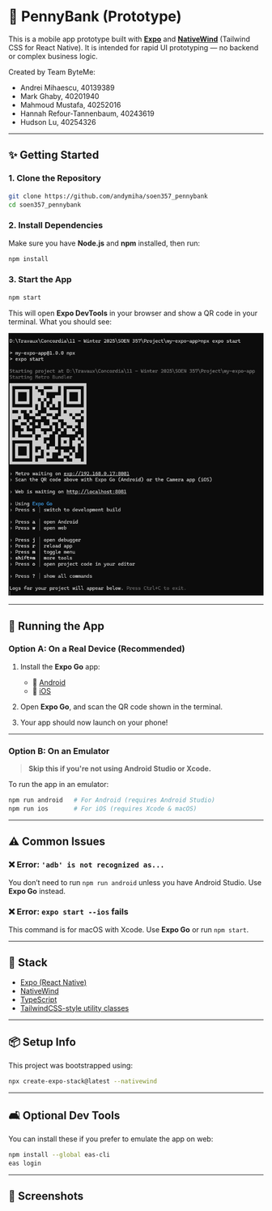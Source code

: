 # 📱 PennyBank (Prototype)

This is a mobile app prototype built with [**Expo**](https://expo.dev/) and [**NativeWind**](https://www.nativewind.dev/) (Tailwind CSS for React Native). It is intended for rapid UI prototyping — no backend or complex business logic.

Created by Team ByteMe:

- Andrei Mihaescu, 40139389
- Mark Ghaby, 40201940
- Mahmoud Mustafa, 40252016
- Hannah Refour-Tannenbaum, 40243619
- Hudson Lu, 40254326

---

## ✨ Getting Started

### 1. Clone the Repository

```bash
git clone https://github.com/andymiha/soen357_pennybank
cd soen357_pennybank
```

### 2. Install Dependencies

Make sure you have **Node.js** and **npm** installed, then run:

```bash
npm install
```

### 3. Start the App

```bash
npm start
```

This will open **Expo DevTools** in your browser and show a QR code in your terminal. What you should see:

![alt text](assets/expo_start.png)

---

## 📱 Running the App

### Option A: On a Real Device (Recommended)

1. Install the **Expo Go** app:

   - 📱 [Android](https://play.google.com/store/apps/details?id=host.exp.exponent)
   - 🍎 [iOS](https://apps.apple.com/app/expo-go/id982107779)

2. Open **Expo Go**, and scan the QR code shown in the terminal.

3. Your app should now launch on your phone!

---

### Option B: On an Emulator

> **Skip this if you're not using Android Studio or Xcode.**

To run the app in an emulator:

```bash
npm run android   # For Android (requires Android Studio)
npm run ios       # For iOS (requires Xcode & macOS)
```

---

## ⚠️ Common Issues

### ❌ Error: `'adb' is not recognized as...`

You don’t need to run `npm run android` unless you have Android Studio. Use **Expo Go** instead.

### ❌ Error: `expo start --ios` fails

This command is for macOS with Xcode. Use **Expo Go** or run `npm start`.

---

## 🧱 Stack

- [Expo (React Native)](https://expo.dev/)
- [NativeWind](https://www.nativewind.dev/)
- [TypeScript](https://www.typescriptlang.org/)
- [TailwindCSS-style utility classes](https://tailwindcss.com/)

---

## 📦 Setup Info

This project was bootstrapped using:

```bash
npx create-expo-stack@latest --nativewind
```

---

## 🛋️ Optional Dev Tools

You can install these if you prefer to emulate the app on web:

```bash
npm install --global eas-cli
eas login
```

---

## 📸 Screenshots
